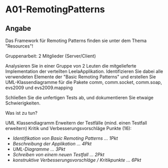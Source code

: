 A01-RemotingPatterns
====================

Angabe
------

Das Framework für Remoting Patterns finden sie unter dem Thema "Resources"!

Gruppenarbeit: 2 Mitglieder (Server/Client)

Analysieren Sie in einer Gruppe von 2 Leuten die mitgelieferte Implementation der verteilten LeelaApplikation. 
Identifizieren Sie dabei alle verwendeten Elemente der "Basic Remoting Patterns" und 
erstellen Sie UML-Klassendiagramme für die Pakete comm, comm.socket, comm.soap, evs2009 und evs2009.mapping

Schließen Sie die unfertigen Tests ab, und dokumentieren Sie etwaige Schwierigkeiten.

Was ist zu tun?

UML Klassendiagramm
Erweitern der Testfälle (mind. einen Testfall erweitern)
Kritik und Verbesserungsvorschläge
Punkte (16):


+ *Identifikation von Basic Remoting Patterns ... 1Pkt*
+ *Beschreibung der Applikation ... 4Pkt*
+ *UML-Diagramme ... 3Pkt*
+ *Schreiben von einem neuen Testfall ... 2Pkt*
+ *konstruktive Verbesserungsvorschläge / Kritikpunkte ... 6Pkt*

